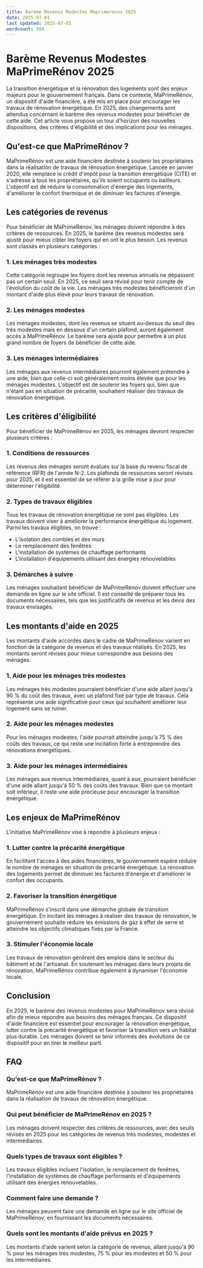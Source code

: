 ```yaml
---
title: Barème Revenus Modestes Maprimerenov 2025
date: 2025-07-01
last_updated: 2025-07-01
wordcount: 994
---
```


# Barème Revenus Modestes MaPrimeRénov 2025

La transition énergétique et la rénovation des logements sont des enjeux majeurs pour le gouvernement français. Dans ce contexte, MaPrimeRénov, un dispositif d'aide financière, a été mis en place pour encourager les travaux de rénovation énergétique. En 2025, des changements sont attendus concernant le barème des revenus modestes pour bénéficier de cette aide. Cet article vous propose un tour d'horizon des nouvelles dispositions, des critères d'éligibilité et des implications pour les ménages.

## Qu'est-ce que MaPrimeRénov ?

MaPrimeRénov est une aide financière destinée à soutenir les propriétaires dans la réalisation de travaux de rénovation énergétique. Lancée en janvier 2020, elle remplace le crédit d'impôt pour la transition énergétique (CITE) et s'adresse à tous les propriétaires, qu'ils soient occupants ou bailleurs. L'objectif est de réduire la consommation d'énergie des logements, d'améliorer le confort thermique et de diminuer les factures d'énergie.

## Les catégories de revenus

Pour bénéficier de MaPrimeRénov, les ménages doivent répondre à des critères de ressources. En 2025, le barème des revenus modestes sera ajusté pour mieux cibler les foyers qui en ont le plus besoin. Les revenus sont classés en plusieurs catégories :

### 1. Les ménages très modestes

Cette catégorie regroupe les foyers dont les revenus annuels ne dépassent pas un certain seuil. En 2025, ce seuil sera révisé pour tenir compte de l'évolution du coût de la vie. Les ménages très modestes bénéficieront d'un montant d'aide plus élevé pour leurs travaux de rénovation.

### 2. Les ménages modestes

Les ménages modestes, dont les revenus se situent au-dessus du seuil des très modestes mais en dessous d'un certain plafond, auront également accès à MaPrimeRénov. Le barème sera ajusté pour permettre à un plus grand nombre de foyers de bénéficier de cette aide.

### 3. Les ménages intermédiaires

Les ménages aux revenus intermédiaires pourront également prétendre à une aide, bien que celle-ci soit généralement moins élevée que pour les ménages modestes. L'objectif est de soutenir les foyers qui, bien que n'étant pas en situation de précarité, souhaitent réaliser des travaux de rénovation énergétique.

## Les critères d'éligibilité

Pour bénéficier de MaPrimeRénov en 2025, les ménages devront respecter plusieurs critères :

### 1. Conditions de ressources

Les revenus des ménages seront évalués sur la base du revenu fiscal de référence (RFR) de l'année N-2. Les plafonds de ressources seront révisés pour 2025, et il est essentiel de se référer à la grille mise à jour pour déterminer l'éligibilité.

### 2. Types de travaux éligibles

Tous les travaux de rénovation énergétique ne sont pas éligibles. Les travaux doivent viser à améliorer la performance énergétique du logement. Parmi les travaux éligibles, on trouve :

- L'isolation des combles et des murs
- Le remplacement des fenêtres
- L'installation de systèmes de chauffage performants
- L'installation d'équipements utilisant des énergies renouvelables

### 3. Démarches à suivre

Les ménages souhaitant bénéficier de MaPrimeRénov doivent effectuer une demande en ligne sur le site officiel. Il est conseillé de préparer tous les documents nécessaires, tels que les justificatifs de revenus et les devis des travaux envisagés.

## Les montants d'aide en 2025

Les montants d'aide accordés dans le cadre de MaPrimeRénov varient en fonction de la catégorie de revenus et des travaux réalisés. En 2025, les montants seront révisés pour mieux correspondre aux besoins des ménages.

### 1. Aide pour les ménages très modestes

Les ménages très modestes pourraient bénéficier d'une aide allant jusqu'à 90 % du coût des travaux, avec un plafond fixé par type de travaux. Cela représente une aide significative pour ceux qui souhaitent améliorer leur logement sans se ruiner.

### 2. Aide pour les ménages modestes

Pour les ménages modestes, l'aide pourrait atteindre jusqu'à 75 % des coûts des travaux, ce qui reste une incitation forte à entreprendre des rénovations énergétiques.

### 3. Aide pour les ménages intermédiaires

Les ménages aux revenus intermédiaires, quant à eux, pourraient bénéficier d'une aide allant jusqu'à 50 % des coûts des travaux. Bien que ce montant soit inférieur, il reste une aide précieuse pour encourager la transition énergétique.

## Les enjeux de MaPrimeRénov

L'initiative MaPrimeRénov vise à répondre à plusieurs enjeux :

### 1. Lutter contre la précarité énergétique

En facilitant l'accès à des aides financières, le gouvernement espère réduire le nombre de ménages en situation de précarité énergétique. La rénovation des logements permet de diminuer les factures d'énergie et d'améliorer le confort des occupants.

### 2. Favoriser la transition énergétique

MaPrimeRénov s'inscrit dans une démarche globale de transition énergétique. En incitant les ménages à réaliser des travaux de rénovation, le gouvernement souhaite réduire les émissions de gaz à effet de serre et atteindre les objectifs climatiques fixés par la France.

### 3. Stimuler l'économie locale

Les travaux de rénovation génèrent des emplois dans le secteur du bâtiment et de l'artisanat. En soutenant les ménages dans leurs projets de rénovation, MaPrimeRénov contribue également à dynamiser l'économie locale.

## Conclusion

En 2025, le barème des revenus modestes pour MaPrimeRénov sera révisé afin de mieux répondre aux besoins des ménages français. Ce dispositif d'aide financière est essentiel pour encourager la rénovation énergétique, lutter contre la précarité énergétique et favoriser la transition vers un habitat plus durable. Les ménages doivent se tenir informés des évolutions de ce dispositif pour en tirer le meilleur parti.

## FAQ

### Qu'est-ce que MaPrimeRénov ?

MaPrimeRénov est une aide financière destinée à soutenir les propriétaires dans la réalisation de travaux de rénovation énergétique.

### Qui peut bénéficier de MaPrimeRénov en 2025 ?

Les ménages doivent respecter des critères de ressources, avec des seuils révisés en 2025 pour les catégories de revenus très modestes, modestes et intermédiaires.

### Quels types de travaux sont éligibles ?

Les travaux éligibles incluent l'isolation, le remplacement de fenêtres, l'installation de systèmes de chauffage performants et d'équipements utilisant des énergies renouvelables.

### Comment faire une demande ?

Les ménages peuvent faire une demande en ligne sur le site officiel de MaPrimeRénov, en fournissant les documents nécessaires.

### Quels sont les montants d'aide prévus en 2025 ?

Les montants d'aide varient selon la catégorie de revenus, allant jusqu'à 90 % pour les ménages très modestes, 75 % pour les modestes et 50 % pour les intermédiaires.